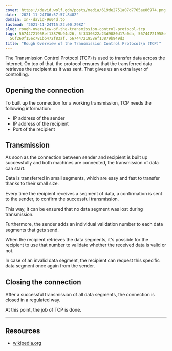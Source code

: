 ```yaml
---
cover: https://david.wolf.gdn/posts/media/619de2751a07d7765ae86974.png
date: '2021-11-24T06:57:57.848Z'
domain: xn--david-9u04d.to
lastmod: '2021-11-24T15:22:00.298Z'
slug: rough-overview-of-the-transmission-control-protocol-tcp
tags: 56744721958ef13879b94d26, 5f3330322a23d9080d17a0da, 56744721958ef13879b94923,
  56f260f15ec781bb472f83af, 56744721958ef13879b949d3
title: "Rough Overview of the Transmission Control Protocol\n (TCP)"
---
```


The Transmission Control Protocol (TCP) is used to transfer data across the internet. On top of that, the protocol ensures that the transferred data retrieves the recipient as it was sent. That gives us an extra layer of controlling.


Opening the connection
----------------------


To built up the connection for a working transmission, TCP needs the following information:


* IP address of the sender
* IP address of the recipient
* Port of the recipient


Transmission
------------


As soon as the connection between sender and recipient is built up successfully and both machines are connected, the transmission of data can start.


Data is transferred in small segments, which are easy and fast to transfer thanks to their small size.


Every time the recipient receives a segment of data, a confirmation is sent to the sender, to confirm the successful transmission.


This way, it can be ensured that no data segment was lost during transmission.


Furthermore, the sender adds an individual validation number to each data segments that gets send. 


When the recipient retrieves the data segments, it's possible for the recipient to use that number to validate whether the received data is valid or not.


In case of an invalid data segment, the recipient can request this specific data segment once again from the sender.


Closing the connection
----------------------


After a successful transmission of all data segments, the connection is closed in a regulated way.


At this point, the job of TCP is done.




---


Resources
---------


* [wikipedia.org](https://en.wikipedia.org/wiki/Transmission_Control_Protocol)


